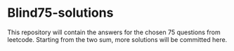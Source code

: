 # Blind75-solutions

This repository will contain the answers for the chosen 75 questions from leetcode. Starting from the two sum, more solutions will be committed here.
